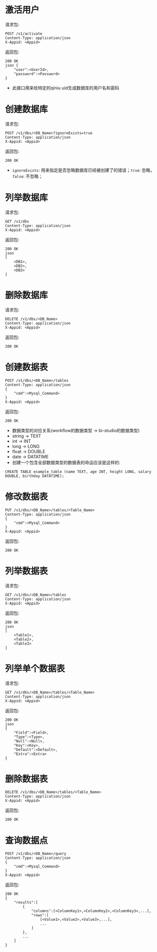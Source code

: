 # 激活用户

请求包: 

```
POST /v1/activate
Content-Type: application/json
X-Appid: <Appid>
```

返回包:

```
200 OK
json {
    "user":<UserId>,
    "password":<Password>
}
```

* 此接口用来给特定的qiniu uid生成数据库的用户名和密码

# 创建数据库

请求包: 

```
POST /v1/dbs/<DB_Name>?ignoreExists=true
Content-Type: application/json
X-Appid: <Appid>

```

返回包:

```
200 OK
```

* `ignoreExists`: 用来指定是否忽略数据库已经被创建了的错误；`true`: 忽略，`false`: 不忽略；

# 列举数据库

请求包: 

```
GET /v1/dbs
Content-Type: application/json
X-Appid: <Appid>

```

返回包:

```
200 OK
json
[
    <DB1>,
    <DB2>,
    <DB3>
]
```

# 删除数据库

请求包: 

```
DELETE /v1/dbs/<DB_Name>
Content-Type: application/json
X-Appid: <Appid>

```

返回包:

```
200 OK

```

# 创建数据表

```
POST /v1/dbs/<DB_Name>/tables
Content-Type: application/json
{
    "cmd":<Mysql_Command>
}
X-Appid: <Appid>

```

返回包:

```
200 OK
```

* 数据类型的对应关系(workflow的数据类型 -> bi-studio的数据类型)
* string -> TEXT
* int -> INT 
* long -> LONG 
* float -> DOUBLE
* date -> DATATIME
* 创建一个包含全部数据类型的数据表的命运应该是这样的: 

```
CREATE TABLE example_table (name TEXT, age INT, height LONG, salary DOUBLE, birthday DATATIME);
```

# 修改数据表

```
PUT /v1/dbs/<DB_Name>/tables/<Table_Name>
Content-Type: application/json
{
    "cmd":<Mysql_Command>
}
X-Appid: <Appid>

```

返回包:

```
200 OK
```

# 列举数据表

请求包: 

```
GET /v1/dbs/<DB_Name>/tables
Content-Type: application/json
X-Appid: <Appid>

```

返回包:

```
200 OK
json
[
    <Table1>,
    <Table2>,
    <Table3>
]
```

# 列举单个数据表

请求包: 

```
GET /v1/dbs/<DB_Name>/tables/<Table_Name>
Content-Type: application/json
X-Appid: <Appid>

```

返回包:

```
200 OK
json
{
    "Field":<Field>,
    "Type":<Type>,
    "Null":<Null>,
    "Key":<Key>,
    "Default":<Default>,
    "Extra":<Extra>
}
```


# 删除数据表

```
DELETE /v1/dbs/<DB_Name>/tables/<Table_Name>
Content-Type: application/json
X-Appid: <Appid>

```

返回包:

```
200 OK
```

# 查询数据点

```
POST /v1/dbs/<DB_Name>/query
Content-Type: application/json
{
    "cmd":<Mysql_Command>
}
X-Appid: <Appid>

```

返回包:

```
200 OK
{
    "results":[
        {
            "columns":[<ColumnKey1>,<ColumnKey2>,<ColumnKey3>,...],
            "rows":[
                [<Value1>,<Value2>,<Value3>,...],
                ...
            ]
        },
        ...
    ]
}
```